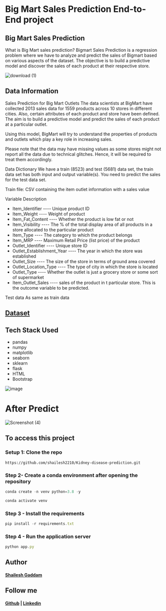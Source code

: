 # Big Mart Sales Prediction End-to-End project
##  Big Mart Sales Prediction
What is Big Mart sales prediction?
Bigmart Sales Prediction is a regression problem where we have to analyze and predict the sales of Bigmart based on various aspects of the dataset. The objective is to build a predictive model and discover the sales of each product at their respective store.

![download (1)](https://github.com/shailesh2210/Big-Mart-Sales-Prediction/assets/79017620/3067ee37-6a72-4916-8511-3ce421325811)

## Data Information
Sales Prediction for Big Mart Outlets
The data scientists at BigMart have collected 2013 sales data for 1559 products across 10 stores in different cities. Also, certain attributes of each product and store have been defined. The aim is to build a predictive model and predict the sales of each product at a particular outlet.

Using this model, BigMart will try to understand the properties of products and outlets which play a key role in increasing sales.

Please note that the data may have missing values as some stores might not report all the data due to technical glitches. Hence, it will be required to treat them accordingly.

Data Dictionary
We have a train (8523) and test (5681) data set, the train data set has both input and output variable(s). You need to predict the sales for the test data set.

Train file:
CSV containing the item outlet information with a sales value

Variable Description
- Item_Identifier ---- Unique product ID
- Item_Weight ---- Weight of product
- Item_Fat_Content ---- Whether the product is low fat or not
- Item_Visibility ---- The % of the total display area of all products in a store allocated to the particular product
- Item_Type ---- The category to which the product belongs
- Item_MRP ---- Maximum Retail Price (list price) of the product
- Outlet_Identifier ---- Unique store ID
- Outlet_Establishment_Year ---- The year in which the store was established
- Outlet_Size ---- The size of the store in terms of ground area covered
- Outlet_Location_Type ---- The type of city in which the store is located
- Outlet_Type ---- Whether the outlet is just a grocery store or some sort of supermarket
- Item_Outlet_Sales ---- sales of the product in t particular store. This is the outcome variable to be predicted.

Test data
As same as train data

## [Dataset](https://www.kaggle.com/datasets/shivan118/big-mart-sales-prediction-datasets)

## Tech Stack Used
- pandas
- numpy
- matplotlib
- seaborn
- sklearn
- flask
- HTML
- Bootstrap

![image](https://user-images.githubusercontent.com/79017620/215726187-ac2cecd9-9bce-4989-aa21-49709cacd2a0.png)

# After Predict 

![Screenshot (4)](https://user-images.githubusercontent.com/79017620/215726436-c16b9a70-f932-4842-966f-a512a9274add.png)
## To access this project
### Setup 1: Clone the repo
``` setup
https://github.com/shailesh2210/Kidney-disease-prediction.git
```
### Step 2- Create a conda environment after opening the repository
```javascript
conda create -n venv python=3.8 -y
```
```javascript
conda activate venv
```
### Step 3 - Install the requirements
```javascript
pip install -r requirements.txt
```
### Step 4 - Run the application server
```javascript
python app.py
```
## Author 
#### [Shailesh Gaddam](https://github.com/shailesh2210)
## Follow me
#### [Github](https://github.com/shailesh2210) | [Linkedin](https://www.linkedin.com/in/shailesh-gaddam-262988218/)
